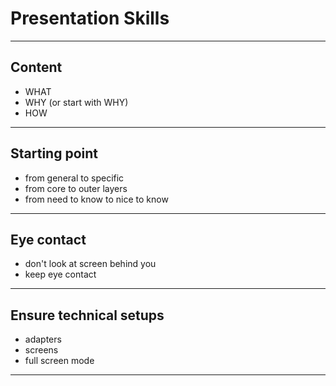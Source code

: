 # Presentation Skills

---

## Content

- WHAT
- WHY (or start with WHY)
- HOW

---

## Starting point

- from general to specific
- from core to outer layers
- from need to know to nice to know

---

## Eye contact

- don't look at screen behind you
- keep eye contact

---

## Ensure technical setups

- adapters
- screens
- full screen mode

---
